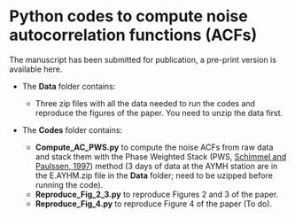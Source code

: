 # Python codes to compute noise autocorrelation functions (ACFs)

The manuscript has been submitted for publication, a pre-print version is available here.

* The **Data** folder contains:
  - Three zip files with all the data needed to run the codes and reproduce the figures of the paper. You need to unzip the data first.

* The **Codes** folder contains:
  - **Compute_AC_PWS.py** to compute the noise ACFs from raw data and stack them with the Phase Weighted Stack (PWS, [Schimmel and Paulssen, 1997](https://academic.oup.com/gji/article/130/2/497/760640)) method (3 days of data at the AYMH station are in the E.AYHM.zip file in the **Data** folder; need to be uzipped before running the code).
  - **Reproduce_Fig_2_3.py** to reproduce Figures 2 and 3 of the paper.
  - **Reproduce_Fig_4.py** to reproduce Figure 4 of the paper (To do).

